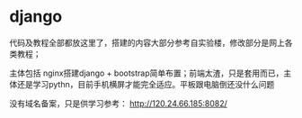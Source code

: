 # django

 代码及教程全部都放这里了，搭建的内容大部分参考自实验楼，修改部分是网上各类教程；
 
 主体包括 nginx搭建django + bootstrap简单布置；前端太渣，只是套用而已，主体还是学习pythn，目前手机横屏才能完全适应。平板跟电脑倒还没什么问题

没有域名备案，只是供学习参考： http://120.24.66.185:8082/
